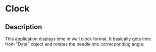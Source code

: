 # Clock
## Description
This application displays time in wall clock format. It basically gets time from "Date" object and rotates the needle into correcponding angle.


